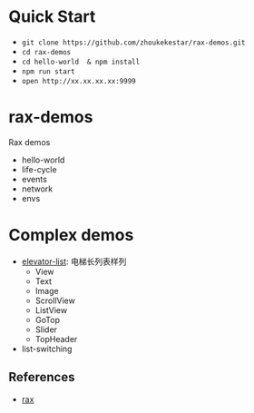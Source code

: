 # Quick Start
* `git clone https://github.com/zhoukekestar/rax-demos.git`
* `cd rax-demos`
* `cd hello-world  & npm install`
* `npm run start`
* `open http://xx.xx.xx.xx:9999`

# rax-demos
Rax demos
* hello-world
* life-cycle
* events
* network
* envs

# Complex demos
* [elevator-list](https://alibaba.github.io/rax/guide/elevator-list-sample): 电梯长列表样列
    * View
    * Text
    * Image
    * ScrollView
    * ListView
    * GoTop
    * Slider
    * TopHeader
* list-switching


## References
* [rax](https://github.com/alibaba/rax)
